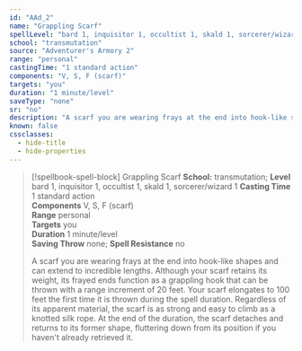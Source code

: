 ```yaml
---
id: "AAd_2"
name: "Grappling Scarf"
spellLevel: "bard 1, inquisitor 1, occultist 1, skald 1, sorcerer/wizard 1"
school: "transmutation"
source: "Adventurer's Armory 2"
range: "personal"
castingTime: "1 standard action"
components: "V, S, F (scarf)"
targets: "you"
duration: "1 minute/level"
saveType: "none"
sr: "no"
description: "A scarf you are wearing frays at the end into hook-like shapes  and can extend to incredible lengths. Although your scarf retains its weight, its frayed ends function as a grappling hook that can be thrown with a range increment of 20 feet. Your scarf elongates to 100 feet the first time it is thrown during the spell duration. Regardless of its apparent material, the scarf is as strong and easy to climb as a knotted silk rope. At the end of the duration, the scarf detaches and returns to its former shape, fluttering down from its position if you haven't already retrieved it."
known: false
cssclasses:
  - hide-title
  - hide-properties
---
```


> [!spellbook-spell-block] Grappling Scarf
> **School:** transmutation; **Level** bard 1, inquisitor 1, occultist 1, skald 1, sorcerer/wizard 1
> **Casting Time** 1 standard action  
> **Components** V, S, F (scarf)  
> **Range** personal  
> **Targets** you  
> **Duration** 1 minute/level  
> **Saving Throw** none; **Spell Resistance** no
> 
> A scarf you are wearing frays at the end into hook-like shapes  and can extend to incredible lengths. Although your scarf retains its weight, its frayed ends function as a grappling hook that can be thrown with a range increment of 20 feet. Your scarf elongates to 100 feet the first time it is thrown during the spell duration. Regardless of its apparent material, the scarf is as strong and easy to climb as a knotted silk rope. At the end of the duration, the scarf detaches and returns to its former shape, fluttering down from its position if you haven't already retrieved it.